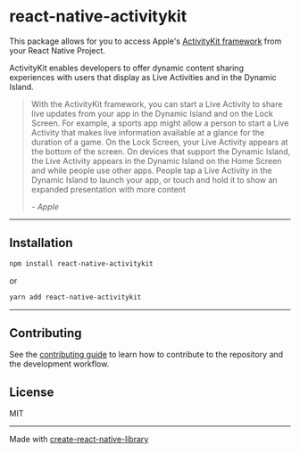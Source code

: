 # react-native-activitykit

This package allows for you to access Apple's [ActivityKit framework](https://developer.apple.com/documentation/activitykit) from your React Native Project.

ActivityKit enables developers to offer dynamic content sharing experiences with users that display as Live Activities and in the Dynamic Island.


>With the ActivityKit framework, you can start a Live Activity to share live updates from your app in the Dynamic Island and on the Lock Screen. For example, a sports app might allow a person to start a Live Activity that makes live information available at a glance for the duration of a game. On the Lock Screen, your Live Activity appears at the bottom of the screen. On devices that support the Dynamic Island, the Live Activity appears in the Dynamic Island on the Home Screen and while people use other apps. People tap a Live Activity in the Dynamic Island to launch your app, or touch and hold it to show an expanded presentation with more content
>
> *- Apple*

---

## Installation

```sh
npm install react-native-activitykit
```

or

```sh
yarn add react-native-activitykit
```

---

## Contributing

See the [contributing guide](CONTRIBUTING.md) to learn how to contribute to the repository and the development workflow.

## License

MIT

---

Made with [create-react-native-library](https://github.com/callstack/react-native-builder-bob)
